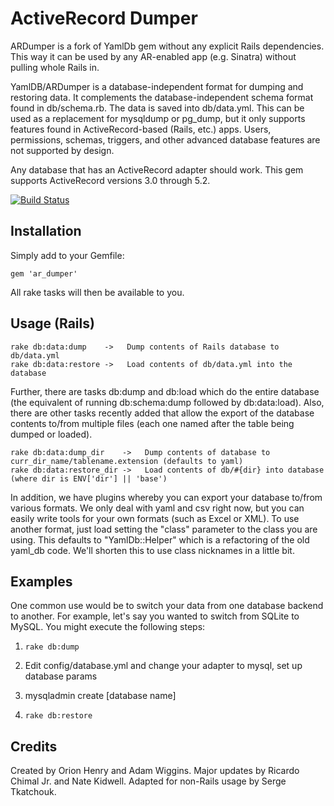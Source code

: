 # ActiveRecord Dumper

ARDumper is a fork of YamlDb gem without any explicit Rails dependencies. This
way it can be used by any AR-enabled app (e.g. Sinatra) without pulling whole
Rails in.

YamlDB/ARDumper is a database-independent format for dumping and
restoring data. It complements the database-independent schema format found in
db/schema.rb. The data is saved into db/data.yml. This can be used as a
replacement for mysqldump or pg_dump, but it only supports features found in
ActiveRecord-based (Rails, etc.) apps. Users, permissions, schemas, triggers,
and other advanced database features are not supported by design.

Any database that has an ActiveRecord adapter should work. This gem supports
ActiveRecord versions 3.0 through 5.2.

[![Build Status](https://travis-ci.org/yamldb/yaml_db.svg?branch=master)](https://travis-ci.org/yamldb/yaml_db)

## Installation

Simply add to your Gemfile:

    gem 'ar_dumper'

All rake tasks will then be available to you.

## Usage (Rails)

    rake db:data:dump    ->   Dump contents of Rails database to db/data.yml
    rake db:data:restore ->   Load contents of db/data.yml into the database

Further, there are tasks db:dump and db:load which do the entire database (the equivalent of running db:schema:dump followed by db:data:load).  Also, there are other tasks recently added that allow the export of the database contents to/from multiple files (each one named after the table being dumped or loaded).

    rake db:data:dump_dir    ->   Dump contents of database to curr_dir_name/tablename.extension (defaults to yaml)
    rake db:data:restore_dir ->   Load contents of db/#{dir} into database (where dir is ENV['dir'] || 'base')

In addition, we have plugins whereby you can export your database to/from various formats.  We only deal with yaml and csv right now, but you can easily write tools for your own formats (such as Excel or XML).  To use another format, just load setting the "class"  parameter to the class you are using.  This defaults to "YamlDb::Helper" which is a refactoring of the old yaml_db code.  We'll shorten this to use class nicknames in a little bit.

## Examples

One common use would be to switch your data from one database backend to another.  For example, let's say you wanted to switch from SQLite to MySQL.  You might execute the following steps:

1. `rake db:dump`

2. Edit config/database.yml and change your adapter to mysql, set up database params

3. mysqladmin create [database name]

4. `rake db:restore`

## Credits

Created by Orion Henry and Adam Wiggins. Major updates by Ricardo Chimal Jr. and Nate Kidwell. Adapted for non-Rails usage by Serge Tkatchouk.
